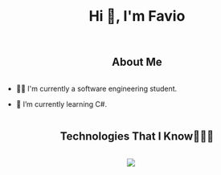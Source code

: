 <!--
**FavioGenaro/FavioGenaro** is a ✨ _special_ ✨ repository because its `README.md` (this file) appears on your GitHub profile.

Here are some ideas to get you started:

- 🔭 I’m currently working on ...
- 🌱 I’m currently learning ...
- 👯 I’m looking to collaborate on ...
- 🤔 I’m looking for help with ...
- 💬 Ask me about ...
- 📫 How to reach me: ...
- 😄 Pronouns: ...
- ⚡ Fun fact: ...
-->
<!--h1 without bottom border-->
<div id="user-content-toc">
  <ul align="center">
    <summary><h1 style="display: inline-block">Hi 👋, I'm Favio</h1></summary>
  </ul>
</div>


<!--<h2> About Me </h2>-->
<div id="user-content-toc">
  <ul align="center">
    <summary><h2 style="display: inline-block">About Me</h2></summary>
  </ul>
</div>

<!--<img width="55%" align="right" alt="Github" src="https://raw.githubusercontent.com/onimur/.github/master/.resources/git-header.svg" />-->

- 👨‍🎓 I'm currently a software engineering student.
  
- 🌱 I’m currently learning C#.
  


<!--h1 without bottom border-->
<div id="user-content-toc">
  <ul align="center">
    <summary><h2 style="display: inline-block">Technologies That I Know👨🏻‍💻</h2></summary>
  </ul>
</div>

<p align="center">
  <a href="https://skillicons.dev">
    <img src="https://skillicons.dev/icons?i=git,github,bootstrap,html,css,js,react,redux,tailwind,materialui,ts,nodejs,vite,cpp,docker,express,figma,java,py,bash,linux,mongodb,mysql,vscode,visualstudio,postman&perline=14" />
  </a>
</p>
